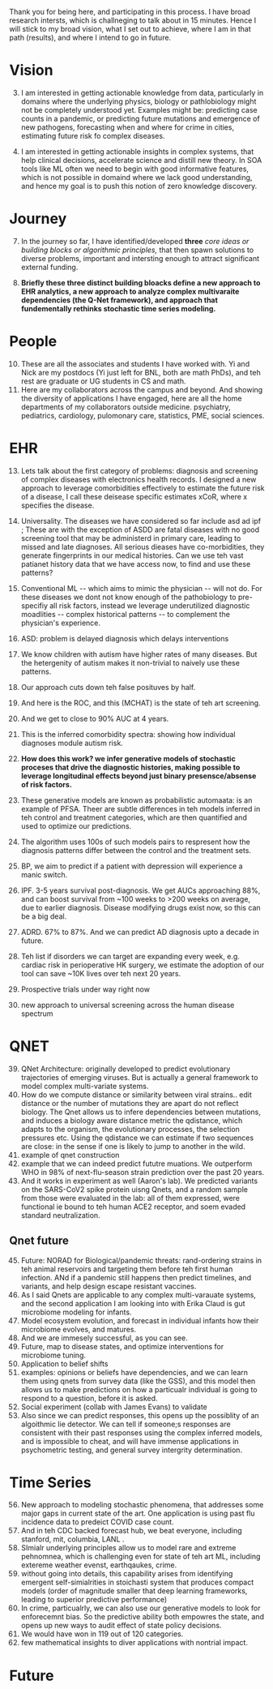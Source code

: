 Thank you for being here, and participating in this process. I have broad research intersts, which is  challneging to talk  about in 15 minutes. Hence I will stick to my broad vision, what I set out to achieve, where I am  in that path (results), and where I intend to go in future. 

# Vision

3. I am interested in getting actionable knowledge from data, particularly in domains where the underlying physics, biology or pathlobiology might not be completely understood yet. Examples might be: predicting case counts in a pandemic, or predicting future mutations and emergence of new pathogens, forecasting when and where for crime in cities, estimating future risk fo complex diseases.

6. I am interested in getting actionable insights in complex systems, that help clinical decisions, accelerate science and distill new theory. In SOA tools like ML often we need to begin with good informative features, which is not possible in domaind where we lack good understanding, and hence my goal is to push this notion of zero knowledge discovery.

# Journey 

7. In the journey so far, I have identified/developed **three** _core ideas or building blocks or algorithmic principles,_ that then spawn solutions to diverse problems, important and intersting enough to attract significant external funding. 

8. **Briefly these three distinct building bloacks define a new approach to EHR analytics, a new approach to analyze complex multivaraite dependencies (the Q-Net framework), and approach that fundementally rethinks stochastic time series modeling.**

# People 

10. These are all the associates and students I have worked with. Yi and Nick are my postdocs (Yi just left for BNL, both are math PhDs), and teh rest are graduate or UG students in CS and math. 
11. Here are my collaborators across the campus and beyond. And showing the diversity of applications I have engaged, here are all the home departments of my collaborators outside medicine. psychiatry, pediatrics, cardiology,  pulomonary care, statistics, PME, social sciences. 

# EHR

13. Lets talk about the first category of problems: diagnosis and screening of complex diseases with electronics health records. I designed a new approach to leverage comorbidities effectively to estimate the future risk of a disease, I call these deisease specific estimates xCoR, where x specifies the disease. 

14. Universality. The diseases we have considered so far include asd ad ipf ; These are with the exception of ASDD are fatal diseases with no good screening tool that may be administerd in primary care, leading to missed and late diagnoses. All serious dieases have co-morbidities, they generate fingerprints in our medical histories. Can we use teh vast patianet history data that we have access now, to find and use these patterns?

16. Conventional ML -- which aims to mimic the physician -- will not do. For these diseases we dont not know enough of the pathobiology to pre-specifiy all risk factors, instead we leverage underutilized diagnostic moadlities -- complex historical patterns -- to complement the physician's experience.

17. ASD: problem is delayed diagnosis which delays interventions

18. We know children with autism have higher rates of many diseases. But the hetergenity of autism makes it non-trivial to naively use these patterns. 

19. Our approach cuts down teh false posituves by half.

20. And here is the ROC, and this (MCHAT) is the state of teh art screening.

21. And we get to close to 90% AUC at 4 years.

22. This is the inferred comorbidity spectra:  showing how individual diagnoses module autism risk. 
23. **How does this work? we infer generative models of stochastic proceses that drive the diagnostic histories, making possible to leverage longitudinal effects beyond just binary presensce/absense of risk factors.**
24. These generative models are known as probabilistic automaata: is an example of PFSA. Theer are subtle differences in teh models inferred in teh control and treatment categories, which are then quantified and used to optimize our predictions.
25. The algorithm uses 100s of such models pairs to respresent how the diagnosis patterns differ between the control and the treatment sets. 
26. BP, we aim to predict if a patient with depression will experience a manic switch. 
30. IPF. 3-5 years survival post-diagnosis. We get AUCs approaching 88%, and can boost survival from ~100 weeks to >200 weeks on average, due to earlier diagnosis. Disease modifying drugs exist now, so this can be a big deal.
31. ADRD. 67% to 87%. And we can predict AD diagnosis upto a decade in future. 
36. Teh list if disorders we can target are expanding every week, e.g. cardiac risk in perioperative HK surgery, we estimate the adoption of our tool can save ~10K lives over teh next 20 years.
37. Prospective trials under way right now
38. new approach to universal screening across the human disease spectrum

# QNET 


39. QNet Architecture: originally developed to predict evolutionary trajectories of emerging viruses. But is actually a general framework to model complex multi-variate systems.
40. How do we compute distance or similarity between viral strains.. edit distance or the number of mutations they are apart do not reflect biology. The Qnet allows us to infere dependencies between mutations, and induces a biology aware distance metric the qdistance, which adapts to the organism, the evolutionary processes, the selection pressures etc. Using the qdistance we can estimate if two sequences are close: in the sense if one is likely to jump to another in the wild. 
41. example of qnet construction
43. example that we can indeed predict fututre muations. We outperform WHO in 98% of next-flu-season strain prediction over the past 20 years.
44. And it works in experiment as well (Aaron's lab). We predicted variants on the SARS-CoV2 spike protein uisng Qnets, and a random sample from those were evaluated in the lab: all of them expressed, were functional ie bound to teh human ACE2 receptor, and soem evaded standard neutralization. 

## Qnet future

45. Future: NORAD for Biological/pandemic threats: rand-ordering strains in teh animal reservoirs and targeting them before teh first human infection. ANd if a pandemic still  happens then predict timelines, and variants, and help design escape resistant vaccines.
46. As I said Qnets are applicable to any complex multi-varauate systems, and the second application I am looking into with Erika Claud is gut microbiome modeling for infants.
47. Model ecosystem evolution, and forecast in individual infants how their microbiome evolves, and matures.
48. And we are immesely successful, as you can see.
49. Future, map to disease states, and optimize interventions for microbiome tuning.
50. Application to belief shifts
51. examples: opinions or beliefs have dependencies, and we can learn them using qnets from survey data (like the GSS), and this model then allows us to make predictions on how a particualr individual is going to respond to a question, before it is asked.
54. Social experiment (collab with James Evans) to validate
55. Also since we can predict responses, this opens up the possiblity of an algoithmic lie detector. We can tell if someone;s responses are consistent with their past responses using the complex inferred models, and is impossible to cheat, and will have immense applications in psychometric testing, and general survey intergrity determination.

# Time Series 


56. New approach to modeling stochastic phenomena, that addresses some major gaps in current state of the art. One application is using past flu incidence data to predeict COVID case count.
58. And in teh CDC backed forecast hub, we beat everyone, including stanford, mit, columbia, LANL .
59. SImialr underlying principles allow us to model rare and extreme pehnomnea, which is challenging even for state of teh art ML, including extereme weather evenst, earthqaukes, crime.
60. without going into details, this capability arises from identifying emergent self-simialrities in stoichasti system that produces compact models (order of magnitude smaller that deep learning frameworks, leading to superior predictive performance)
61. In crime, particualrly, we can also use our generative models to look for enforecemnt bias. So the predictive ability both empowres the state, and opens up new ways to audit effect of state policy decisions.
62. We would have won in 119 out of 120 categories.
63. few mathematical insights to diver applications with nontrial impact.

# Future

